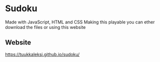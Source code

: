 # Sudoku
Made with JavaScript, HTML and CSS
Making this playable you can ether download the files or
using this website
## Website
https://tuukkaleksi.github.io/sudoku/

